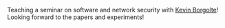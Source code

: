 Teaching a seminar on software and network security with [Kevin Borgolte](https://informatik.rub.de/borgolte/)! Looking forward to the papers and experiments!
